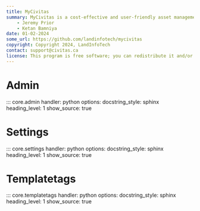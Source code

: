 ```yaml
---
title: MyCivitas
summary: MyCivitas is a cost-effective and user-friendly asset management platform designed specifically for small communities. This comprehensive solution offers an all-inclusive and easy-to-use platform, empowering users to efficiently record and manage their assets within a powerful information system. With MyCivitas, communities can streamline their asset management processes, ensuring a seamless and effective approach to organising and overseeing their valuable resources.
    - Jeremy Prior
    - Ketan Bamniya
date: 01-02-2024
some_url: https://github.com/landinfotech/mycivitas
copyright: Copyright 2024, LandInfoTech
contact: support@civitas.ca
license: This program is free software; you can redistribute it and/or modify it under the terms of the GNU Affero General Public License as published by the Free Software Foundation; either version 3 of the License, or (at your option) any later version.
---
```


# Admin

::: core.admin
    handler: python
    options:
        docstring_style: sphinx
        heading_level: 1
        show_source: true

# Settings

::: core.settings
    handler: python
    options:
        docstring_style: sphinx
        heading_level: 1
        show_source: true

<!-- # Static

::: core.static
    handler: python
    options:
        docstring_style: sphinx
        heading_level: 1
        show_source: true -->

<!-- # Templates

::: core.templates
    handler: python
    options:
        docstring_style: sphinx
        heading_level: 1
        show_source: true -->

# Templatetags

::: core.templatetags
    handler: python
    options:
        docstring_style: sphinx
        heading_level: 1
        show_source: true
